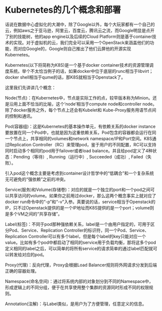 # Kubernetes的几个概念和部署



话说在数据中心虚拟化的大潮中，除了Google以外，每个大玩家都有一个自己的云，例如aws之于亚马逊，阿里云，百度云，腾讯云之流，而Google明显是点开了别的技能树，他的app engine以及后续的Cloud Platform则是基于container技术的实现。对于虚拟机的云，我们完全可以采用一个OpenStack来涵盖他们的功能，而对应Google的，Google则自己推出了他们云屏他的开源实现Kubernetes。







Kubernetes\(以下将简称为K8S\)是一个基于docker container技术的资源管理调度系统。举个不太恰当例子的话，如果docker中位于底层的runc相当于libvirt；docker shell相当于qume的话，那K8S就相当于Openstack了。



这里我们先讲讲几个概念：



Node\(节点\)：在Kubernetes中，节点是实际工作的点，较早版本称为Minion。还是沿用上面不恰当的比喻，这个’node’相当于compute node和controller node。除了docker服务之外，每个节点上还会有Kubelet和 Kube-Proxy服务用语节点间的控制和通讯。

Pod\(容器组\)：这是Kubernetes的基本操作单元，有依赖关系的docker instance要放置在同一个Pod中，也就是因为这重依赖关系，Pod包含的容器都会运行在同一个节点上，共享相同的volumes和network namespace/IP和Port空间。K8S通过Replication Controller（RC）来管理pod，鉴于用户的不同配置，RC可以支持同时启动多个相同的pod用于failover或者load balance。并且给pod定义了4种状态：Pending（等待）, Running（运行中）, Succeeded（成功）, Failed（失败）。

引入pod这个概念主要是考虑到container设计哲学中的“低耦合”和一个复杂系统无可避免的“强依赖”之前的冲突。

Service\(服务\)和Volume\(存储卷\)：对应的就是一个独立的port和一个pod之间可以共享访问的volume。如果你之前用过docker，那么这两个概念事实上就对应了docker run命令中的“-p”和“-v”入参。真要说的话，service相当于Openstack的IP，只不过Openstack提供的是一个IP地址而K8S提供的是一个port；volume则是多个VM之间的“共享存储”。

Label\(标签\)：不同于pod那种强依赖关系，label是一个由用户指定的，可用于区分Pod、Service、Replication Controller的标识符，同一个Pod、Service、 Replication Controller可以有多个label，但是每个label的key只能对应一个value。比如有多个pod中都启动了相同的service用于负载均衡，那将这多个pod定义相同的label之后，可以简单的将所有service的请求简单的通过label匹配就可以转发给对应的pod。

Proxy\(代理\)：反向代理，Proxy会根据Load Balancer规则将外网请求分发到后端正确的容器处理。

Namespace\(命名空间\)：通过将系统内部的对象划分到不同的Namespace中，形成逻辑上的不同分组，便于在共享使用整个集群的资源同时形成不同的权限规则。

Annotation\(注解\)：与Label类似，是用户为了方便管理，任意定义的信息。

